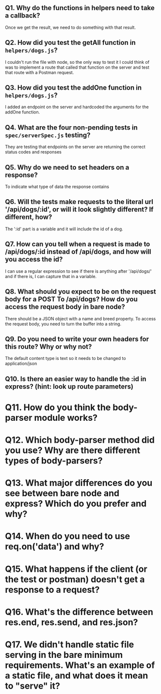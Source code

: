 ## Q1. Why do the functions in helpers need to take a callback?

Once we get the result, we need to do something with that result.

## Q2. How did you test the getAll function in `helpers/dogs.js`?

I couldn't run the file with node, so the only way to test it I could think of was to implement a route that called that function on the server and test that route with a Postman request.

## Q3. How did you test the addOne function in `helpers/dogs.js`?

I added an endpoint on the server and hardcoded the arguments for the addOne function.

## Q4. What are the four non-pending tests in `spec/serverSpec.js` testing?

They are testing that endpoints on the server are returning the correct status codes and responses

## Q5. Why do we need to set headers on a response? 

To indicate what type of data the response contains

## Q6. Will the tests make requests to the literal url '/api/dogs/:id', or will it look slightly different? If different, how?

The ':id' part is a variable and it will include the id of a dog.

## Q7. How can you tell when a request is made to /api/dogs/:id instead of /api/dogs, and how will you access the id? 

I can use a regular expression to see if there is anything after '/api/dogs/' and if there is, I can capture that in a variable.

## Q8. What should you expect to be on the request body for a POST To /api/dogs? How do you access the request body in bare node?

There should be a JSON object with a name and breed property.  To access the request body, you need to turn the buffer into a string.

## Q9. Do you need to write your own headers for this route? Why or why not?

The default content type is text so it needs to be changed to application/json

## Q10. Is there an easier way to handle the :id in express? (hint: look up route parameters)

<!-- Your answer here! -->

# Q11. How do you think the body-parser module works? 

<!-- Your answer here! -->

# Q12. Which body-parser method did you use? Why are there different types of body-parsers? 

<!-- Your answer here! -->

# Q13. What major differences do you see between bare node and express? Which do you prefer and why?

<!-- Your answer here! -->

# Q14. When do you need to use req.on('data') and why?

<!-- Your answer here! -->

# Q15. What happens if the client (or the test or postman) doesn't get a response to a request?

<!-- Your answer here! -->

# Q16. What's the difference between res.end, res.send, and res.json?

<!-- Your answer here! -->

# Q17. We didn't handle static file serving in the bare minimum requirements. What's an example of a static file, and what does it mean to "serve" it?

<!-- Your answer here! -->



